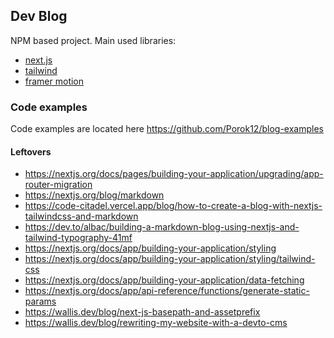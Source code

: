 ## Dev Blog

NPM based project. Main used libraries:

* [next.js](https://nextjs.org/docs)
* [tailwind](https://tailwindcss.com/docs/installation)
* [framer motion](https://www.framer.com/motion/introduction)

### Code examples

Code examples are located here https://github.com/Porok12/blog-examples


#### Leftovers

* https://nextjs.org/docs/pages/building-your-application/upgrading/app-router-migration
* https://nextjs.org/blog/markdown
* https://code-citadel.vercel.app/blog/how-to-create-a-blog-with-nextjs-tailwindcss-and-markdown
* https://dev.to/albac/building-a-markdown-blog-using-nextjs-and-tailwind-typography-41mf
* https://nextjs.org/docs/app/building-your-application/styling
* https://nextjs.org/docs/app/building-your-application/styling/tailwind-css
* https://nextjs.org/docs/app/building-your-application/data-fetching
* https://nextjs.org/docs/app/api-reference/functions/generate-static-params
* https://wallis.dev/blog/next-js-basepath-and-assetprefix
* https://wallis.dev/blog/rewriting-my-website-with-a-devto-cms 
